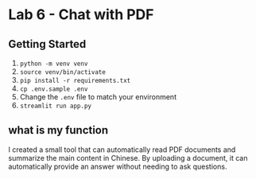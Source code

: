 # Lab 6 - Chat with PDF

## Getting Started

1. `python -m venv venv`
1. `source venv/bin/activate`
1. `pip install -r requirements.txt`
1. `cp .env.sample .env`
1. Change the `.env` file to match your environment
1. `streamlit run app.py`


## what is my function
I created a small tool that can automatically read PDF documents and summarize the main content in Chinese. By uploading a document, it can automatically provide an answer without needing to ask questions.
